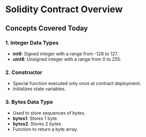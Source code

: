 # Solidity Contract Overview

## Concepts Covered Today

### 1. Integer Data Types
- **int8**: Signed integer with a range from -128 to 127.
- **uint8**: Unsigned integer with a range from 0 to 255.

### 2. Constructor
- Special function executed only once at contract deployment.
- Initializes state variables.

### 3. Bytes Data Type
- Used to store sequences of bytes.
- **bytes1**: Stores 1 byte.
- **bytes2**: Stores 2 bytes.
- Function to return a byte array.
